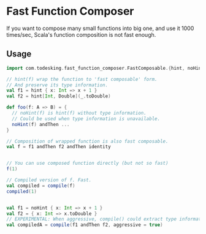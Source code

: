 # Fast Function Composer

If you want to compose many small functions into big one, and use it 1000 times/sec,
Scala's function composition is not fast enough.

## Usage

```scala
import com.todesking.fast_function_composer.FastComposable.{hint, noHint, compile}

// hint(f) wrap the function to 'fast composable' form.
// And preserve its type information.
val f1 = hint { x: Int => x + 1 }
val f2 = hint[Int, Double](_.toDouble)

def foo(f: A => B) = {
  // noHint(f) is hint(f) without type information.
  // Could be used when type information is unavailable.
  noHint(f) andThen ...
}

// Composition of wrapped function is also fast composable.
val f = f1 andThen f2 andThen identity


// You can use composed function directly (but not so fast)
f(1)

// Compiled version of f. Fast.
val compiled = compile(f)
compiled(1)


val f1 = noHint { x: Int => x + 1 }
val f2 = { x: Int => x.toDouble }
// EXPERIMENTAL: When aggressive, compile() could extract type information from native function.
val compiledA = compile(f1 andThen f2, aggressive = true)

```

